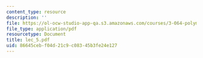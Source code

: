 ```yaml
---
content_type: resource
description: ''
file: https://ol-ocw-studio-app-qa.s3.amazonaws.com/courses/3-064-polymer-engineering-fall-2003/86645cebf04d21c9c08345b3fe24e127_lec_5.pdf
file_type: application/pdf
resourcetype: Document
title: lec_5.pdf
uid: 86645ceb-f04d-21c9-c083-45b3fe24e127
---
```


